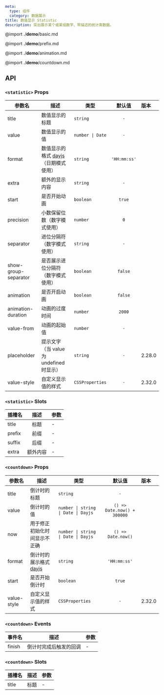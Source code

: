 ```yaml
meta:
  type: 组件
  category: 数据展示
title: 数值显示 Statistic
description: 突出展示某个或某组数字、带描述的统计类数据。
```

@import ./__demo__/basic.md

@import ./__demo__/prefix.md

@import ./__demo__/animation.md

@import ./__demo__/countdown.md

## API


### `<statistic>` Props

|参数名|描述|类型|默认值|版本|
|---|---|---|:---:|:---|
|title|数值显示的标题|`string`|`-`||
|value|数值显示的值|`number \| Date`|`-`||
|format|数值显示的格式 [dayjs](https://day.js.org/docs/en/display/format)（日期模式使用）|`string`|`'HH:mm:ss'`||
|extra|额外的显示内容|`string`|`-`||
|start|是否开始动画|`boolean`|`true`||
|precision|小数保留位数（数字模式使用）|`number`|`0`||
|separator|进位分隔符（数字模式使用）|`string`|`-`||
|show-group-separator|是否展示进位分隔符（数字模式使用）|`boolean`|`false`||
|animation|是否开启动画|`boolean`|`false`||
|animation-duration|动画的过度时间|`number`|`2000`||
|value-from|动画的起始值|`number`|`-`||
|placeholder|提示文字（当 value 为 undefined 时显示）|`string`|`-`|2.28.0|
|value-style|自定义显示值的样式|`CSSProperties`|`-`|2.32.0|
### `<statistic>` Slots

|插槽名|描述|参数|
|---|:---:|---|
|title|标题|-|
|prefix|前缀|-|
|suffix|后缀|-|
|extra|额外内容|-|




### `<countdown>` Props

|参数名|描述|类型|默认值|版本|
|---|---|---|:---:|:---|
|title|倒计时的标题|`string`|`-`||
|value|倒计时的值|`number \| string \| Date \| Dayjs`|`() => Date.now() + 300000`||
|now|用于修正初始化时间显示不正确|`number \| string \| Date \| Dayjs`|`() => Date.now()`||
|format|倒计时的展示格式 [dayjs](https://day.js.org/docs/en/display/format)|`string`|`'HH:mm:ss'`||
|start|是否开始倒计时|`boolean`|`true`||
|value-style|自定义显示值的样式|`CSSProperties`|`-`|2.32.0|
### `<countdown>` Events

|事件名|描述|参数|
|---|---|---|
|finish|倒计时完成后触发的回调|-|
### `<countdown>` Slots

|插槽名|描述|参数|
|---|:---:|---|
|title|标题|-|


